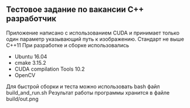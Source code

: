 ## Тестовое задание по вакансии C++ разработчик

Приложение написано с использованием CUDA и принимает только один параметр указывающий путь к изображению. Стандарт не выше C++11
При разработке и сборке использовались
* Ubuntu 16.04
* cmake 3.15.2
* CUDA compilation Tools 10.2
* OpenCV

Для быстрой сборки и теста можно использовать bash файл build_and_run.sh
Результат работы программы хранится в файле build/out.png 
